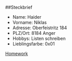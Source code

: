 ##Steckbrief

  * Name: Haider
  * Vorname: Niklas
  * Adresse: Oberfeistritz 184
  * PLZ/Ort: 8184 Anger
  * Hobbys: Listen schreiben
  * Lieblingsfarbe: 0x01
  
  [Homework](https://github.com/Nizne/Homework/blob/master/README.md)
  
  
  
